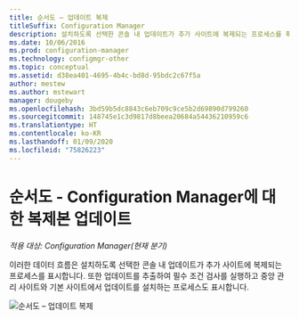 ```yaml
---
title: 순서도 – 업데이트 복제
titleSuffix: Configuration Manager
description: 설치하도록 선택한 콘솔 내 업데이트가 추가 사이트에 복제되는 프로세스를 확인합니다.
ms.date: 10/06/2016
ms.prod: configuration-manager
ms.technology: configmgr-other
ms.topic: conceptual
ms.assetid: d38ea401-4695-4b4c-bd8d-95bdc2c67f5a
author: mestew
ms.author: mstewart
manager: dougeby
ms.openlocfilehash: 3bd59b5dc8843c6eb709c9ce5b2d69890d799260
ms.sourcegitcommit: 148745e1c3d9817d8beea20684a54436210959c6
ms.translationtype: HT
ms.contentlocale: ko-KR
ms.lasthandoff: 01/09/2020
ms.locfileid: "75826223"
---
```

# <a name="flowchart---update-replication-for-configuration-manager"></a>순서도 - Configuration Manager에 대한 복제본 업데이트

*적용 대상: Configuration Manager(현재 분기)*

이러한 데이터 흐름은 설치하도록 선택한 콘솔 내 업데이트가 추가 사이트에 복제되는 프로세스를 표시합니다. 또한 업데이트를 추출하여 필수 조건 검사를 실행하고 중앙 관리 사이트와 기본 사이트에서 업데이트를 설치하는 프로세스도 표시합니다.  

 ![순서도 – 업데이트 복제](media/Flowchart---Replicate-updates.png)  
